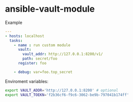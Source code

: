 # ansible-vault-module

Example
```yaml
---
- hosts: localhost
  tasks:
    - name : run custom module
      vault:
        vault_addr: http://127.0.0.1:8200/v1/
        path: secret/foo
      register: foo

    - debug: var=foo.top_secret
```

Enviroment variables:
```bash
export VAULT_ADDR='http://127.0.0.1:8200' # optional
export VAULT_TOEKN='f2b36cf6-f9c6-3062-be9b-797041b174ff'
```
